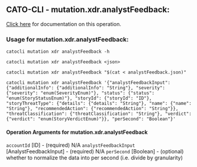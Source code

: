 
## CATO-CLI - mutation.xdr.analystFeedback:
[Click here](https://api.catonetworks.com/documentation/#mutation-analystFeedback) for documentation on this operation.

### Usage for mutation.xdr.analystFeedback:

`catocli mutation xdr analystFeedback -h`

`catocli mutation xdr analystFeedback <json>`

`catocli mutation xdr analystFeedback "$(cat < analystFeedback.json)"`

`catocli mutation xdr analystFeedback '{"analystFeedbackInput": {"additionalInfo": {"additionalInfo": "String"}, "severity": {"severity": "enum(SeverityEnum)"}, "status": {"status": "enum(StoryStatusEnum)"}, "storyId": {"storyId": "ID"}, "storyThreatType": {"details": {"details": "String"}, "name": {"name": "String"}, "recommendedAction": {"recommendedAction": "String"}}, "threatClassification": {"threatClassification": "String"}, "verdict": {"verdict": "enum(StoryVerdictEnum)"}}, "perSecond": "Boolean"}'`

#### Operation Arguments for mutation.xdr.analystFeedback ####
`accountId` [ID] - (required) N/A 
`analystFeedbackInput` [AnalystFeedbackInput] - (required) N/A 
`perSecond` [Boolean] - (optional) whether to normalize the data into per second (i.e. divide by granularity) 
